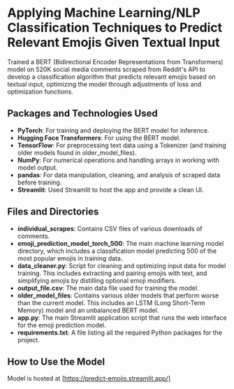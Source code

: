 # Applying Machine Learning/NLP Classification Techniques to Predict Relevant Emojis Given Textual Input

Trained a BERT (Bidirectional Encoder Representations from Transformers) model on 520K social media comments scraped from Reddit's API to develop a classification algorithm that predicts relevant emojis based on textual input, optimizing the model through adjustments of loss and optimization functions.

## Packages and Technologies Used

- **PyTorch**: For training and deploying the BERT model for inference.
- **Hugging Face Transformers**: For using the BERT model.
- **TensorFlow**: For preprocessing text data using a Tokenizer (and training older models found in older_model_files).
- **NumPy**: For numerical operations and handling arrays in working with model output.
- **pandas**: For data manipulation, cleaning, and analysis of scraped data before training.
- **Streamlit**: Used Streamlit to host the app and provide a clean UI.

## Files and Directories

- **individual_scrapes**: Contains CSV files of various downloads of comments.
- **emoji_prediction_model_torch_500**: The main machine learning model directory, which includes a classification model predicting 500 of the most popular emojis in training data.
- **data_cleaner.py**: Script for cleaning and optimizing input data for model training. This includes extracting and pairing emojis with text, and simplifying emojis by distilling optional emoji modifiers.
- **output_file.csv**: The main data file used for training the model.
- **older_model_files**: Contains various older models that perform worse than the current model. This includes an LSTM (Long Short-Term Memory) model and an unbalanced BERT model.
- **app.py**: The main Streamlit application script that runs the web interface for the emoji prediction model.
- **requirements.txt**: A file listing all the required Python packages for the project.

## How to Use the Model

Model is hosted at [https://predict-emojis.streamlit.app/]